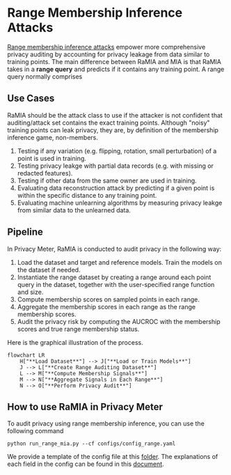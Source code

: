 # Range Membership Inference Attacks
[Range membership inference attacks](https://arxiv.org/pdf/2408.05131) empower more comprehensive privacy auditing by accounting for privacy leakage from data similar to training points. The main difference between RaMIA and MIA is that RaMIA takes in a **range query** and predicts if it contains any training point. A range query normally comprises 

## Use Cases
RaMIA should be the attack class to use if the attacker is not confident that auditing/attack set contains the exact training points. Although "noisy" training points can leak privacy, they are, by definition of the membership inference game, non-members. 

1. Testing if any variation (e.g. flipping, rotation, small perturbation) of a point is used in training.
2. Testing privacy leakge with partial data records (e.g. with missing or redacted features).
3. Testing if other data from the same owner are used in training.
4. Evaluating data reconstruction attack by predicting if a given point is within the specific distance to any training point.
5. Evaluating machine unlearning algorithms by measuring privacy leakge from similar data to the unlearned data.

## Pipeline
In Privacy Meter, RaMIA is conducted to audit privacy in the following way:
1. Load the dataset and target and reference models. Train the models on the dataset if needed.
2. Instantiate the range dataset by creating a range around each point query in the dataset, together with the user-specified range function and size.
3. Compute membership scores on sampled points in each range.
4. Aggregate the membership scores in each range as the range membership scores.
5. Audit the privacy risk by computing the AUCROC with the membership scores and true range membership status.

Here is the graphical illustration of the process.

```mermaid
flowchart LR
    H["**Load Dataset**"] --> J["**Load or Train Models**"]
    J --> L["**Create Range Auditing Dataset**"]
    L --> M["**Compute Membership Signals**"]
    M --> N["**Aggregate Signals in Each Range**"]
    N --> O["**Perform Privacy Audit**"]
```

## How to use RaMIA in Privacy Meter
To audit privacy using range membership inference, you can use the following command
```
python run_range_mia.py --cf configs/config_range.yaml
```
We provide a template of the config file at this [folder](configs/ramia/). The explanations of each field in the config can be found in this [document](configs/ramia/README.md).